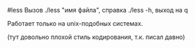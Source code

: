 #less
Вызов ./less "имя файла", справка ./less -h, выход на q

Работает только на unix-подобных системах.

(тут довольно плохой стиль кодирования, т.к. писал давно)
